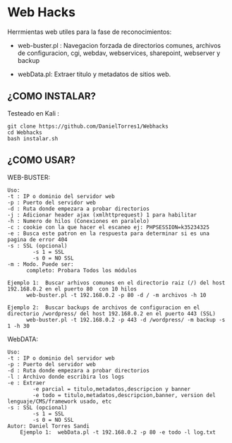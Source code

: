 
# Web Hacks

Herrmientas web utiles para la fase de reconocimientos:

- web-buster.pl : Navegacion forzada de directorios comunes, archivos de configuracion, cgi, webdav, webservices, sharepoint, webserver y backup
    	  
- webData.pl: Extraer titulo y metadatos de sitios web.



## ¿COMO INSTALAR?

Testeado en Kali :

    git clone https://github.com/DanielTorres1/Webhacks
    cd Webhacks
    bash instalar.sh


## ¿COMO USAR?
WEB-BUSTER:

    Uso:  
    -t : IP o dominio del servidor web 
    -p : Puerto del servidor web 
    -d : Ruta donde empezara a probar directorios 
    -j : Adicionar header ajax (xmlhttprequest) 1 para habilitar 
    -h : Numero de hilos (Conexiones en paralelo) 
    -c : cookie con la que hacer el escaneo ej: PHPSESSION=k35234325 
    -e : Busca este patron en la respuesta para determinar si es una pagina de error 404
    -s : SSL (opcional) 
    		-s 1 = SSL 
    		-s 0 = NO SSL 
    -m : Modo. Puede ser: 
    	  completo: Probara Todos los módulos 
    	      
    Ejemplo 1:  Buscar arhivos comunes en el directorio raiz (/) del host 192.168.0.2 en el puerto 80  con 10 hilos
    	  web-buster.pl -t 192.168.0.2 -p 80 -d / -m archivos -h 10 
    
    Ejemplo 2:  Buscar backups de archivos de configuracion en el directorio /wordpress/ del host 192.168.0.2 en el puerto 443 (SSL)  
    	  web-buster.pl -t 192.168.0.2 -p 443 -d /wordpress/ -m backup -s 1 -h 30

WebDATA:

    Uso:  
    -t : IP o dominio del servidor web 
    -p : Puerto del servidor web 
    -d : Ruta donde empezara a probar directorios 
    -l : Archivo donde escribira los logs 
    -e : Extraer 
    		-e parcial = titulo,metadatos,descripcion y banner 
    		-e todo = titulo,metadatos,descripcion,banner, version del lenguaje/CMS/framework usado, etc
    -s : SSL (opcional) 
    		-s 1 = SSL 
    		-s 0 = NO SSL 
    Autor: Daniel Torres Sandi 
    	Ejemplo 1:  webData.pl -t 192.168.0.2 -p 80 -e todo -l log.txt



